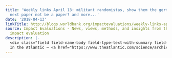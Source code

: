 ```yaml
---
title: 'Weekly links April 13: militant randomistas, show them the germs, should your
  next paper not be a paper? and more...'
date: '2018-04-13'
linkTitle: http://blogs.worldbank.org/impactevaluations/weekly-links-april-13-militant-randomistas-show-them-germs-should-your-next-paper-not-be-paper-and
source: Impact Evaluations - News, views, methods, and insights from the world of
  impact evaluation
description: |-
  <div class="field field-name-body field-type-text-with-summary field-label-hidden"><div class="field-items"><div class="field-item even"><ul><li>
  In the Atlantic – <a href="https://www.theatlantic.com/science/archive/2018/04/the-scientific-paper-is-obsolete/556676/" rel="nofollow">are Jupyter notebooks going to replace pdfs for scientific papers?</a> Konrad Hinsen discusses, noting that it seems <a href="http://blog.khinsen.net/posts/2018/04/09/scientific-communication-is-a-research-problem/" re
---
```

